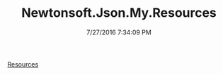 ﻿---
title: Newtonsoft.Json.My.Resources
date: 7/27/2016 7:34:09 PM
---

[Resources](T-Newtonsoft.Json.My.Resources.Resources.html)

